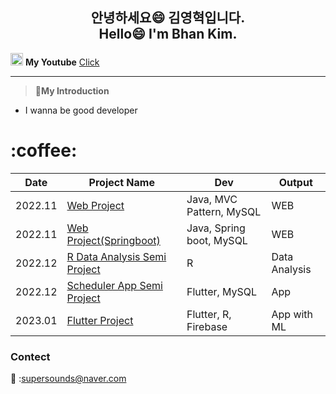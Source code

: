 <h2 align="center">안녕하세요😄 김영혁입니다. <br> Hello😄 I'm Bhan Kim.</h2>

<img src =https://cdn-icons-png.flaticon.com/512/1384/1384060.png width = 20,m height = 20 > **My Youtube** [Click](https://www.youtube.com/channel/UCmJ7ZCRGywbycqbiz22Trjg)

___

>:person_in_tuxedo:**My Introduction**
- I wanna be good developer
<h1> :coffee: </h1>

<!-- Project 기록 Table -->
  |Date|Project Name|Dev|Output|
  |-----|-----|-----|-----|  
  |2022.11|[Web Project](linkf란)|Java, MVC Pattern, MySQL|WEB|
  |2022.11|[Web Project(Springboot)](link란)|Java, Spring boot, MySQL|WEB|
  |2022.12|[R Data Analysis Semi Project](link)|R|Data Analysis|
  |2022.12|[Scheduler App Semi Project](link란)|Flutter, MySQL|App|
  |2023.01|[Flutter Project](link란)|Flutter, R, Firebase|App with ML|

### Contect
:e-mail: :supersounds@naver.com

<!--
**BhanKim/BhanKim** is a ✨ _special_ ✨ repository because its `README.md` (this file) appears on your GitHub profile.

Here are some ideas to get you started:

- 🔭 I’m currently working on ...
- 🌱 I’m currently learning ...
- 👯 I’m looking to collaborate on ...
- 🤔 I’m looking for help with ...
- 💬 Ask me about ...
- 📫 How to reach me: ...
- 😄 Pronouns: ...
- ⚡ Fun fact: ...

-->
